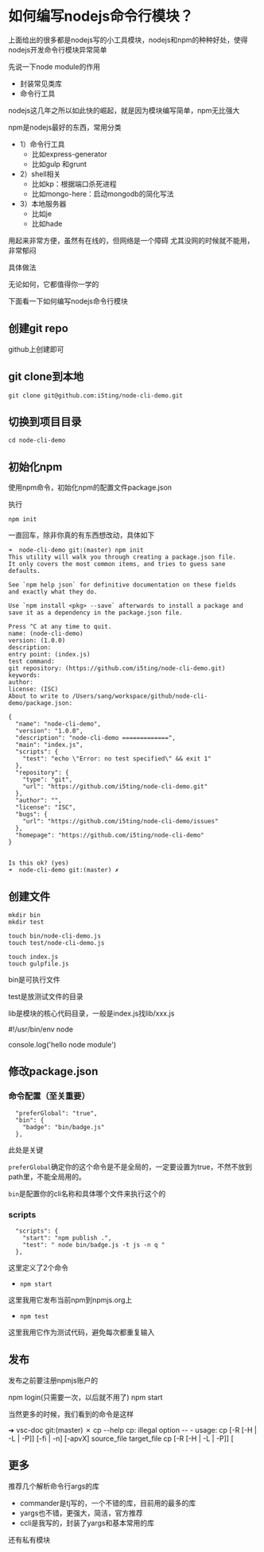 # 如何编写nodejs命令行模块？

上面给出的很多都是nodejs写的小工具模块，nodejs和npm的种种好处，使得nodejs开发命令行模块异常简单


先说一下node module的作用

- 封装常见类库
- 命令行工具

nodejs这几年之所以如此快的崛起，就是因为模块编写简单，npm无比强大

npm是nodejs最好的东西，常用分类

- 1）命令行工具
  - 比如express-generator
  - 比如gulp 和grunt
- 2）shell相关
  - 比如kp：根据端口杀死进程
  - 比如mongo-here：启动mongodb的简化写法
- 3）本地服务器
  - 比如je
  - 比如hade

用起来非常方便，虽然有在线的，但网络是一个障碍
尤其没网的时候就不能用，非常郁闷

具体做法

无论如何，它都值得你一学的

下面看一下如何编写nodejs命令行模块

## 创建git repo

github上创建即可

## git clone到本地

	git clone git@github.com:i5ting/node-cli-demo.git
	
##  切换到项目目录

	cd node-cli-demo

## 初始化npm

使用npm命令，初始化npm的配置文件package.json


执行

```
npm init
```

一直回车，除非你真的有东西想改动，具体如下

```
➜  node-cli-demo git:(master) npm init
This utility will walk you through creating a package.json file.
It only covers the most common items, and tries to guess sane defaults.

See `npm help json` for definitive documentation on these fields
and exactly what they do.

Use `npm install <pkg> --save` afterwards to install a package and
save it as a dependency in the package.json file.

Press ^C at any time to quit.
name: (node-cli-demo) 
version: (1.0.0) 
description: 
entry point: (index.js) 
test command: 
git repository: (https://github.com/i5ting/node-cli-demo.git) 
keywords: 
author: 
license: (ISC) 
About to write to /Users/sang/workspace/github/node-cli-demo/package.json:

{
  "name": "node-cli-demo",
  "version": "1.0.0",
  "description": "node-cli-demo =============",
  "main": "index.js",
  "scripts": {
    "test": "echo \"Error: no test specified\" && exit 1"
  },
  "repository": {
    "type": "git",
    "url": "https://github.com/i5ting/node-cli-demo.git"
  },
  "author": "",
  "license": "ISC",
  "bugs": {
    "url": "https://github.com/i5ting/node-cli-demo/issues"
  },
  "homepage": "https://github.com/i5ting/node-cli-demo"
}


Is this ok? (yes) 
➜  node-cli-demo git:(master) ✗ 
```

## 创建文件

	mkdir bin
	mkdir test

	touch bin/node-cli-demo.js
	touch test/node-cli-demo.js

	touch index.js
	touch gulpfile.js


bin是可执行文件

test是放测试文件的目录

lib是模块的核心代码目录，一般是index.js找lib/xxx.js



 #!/usr/bin/env node

 console.log('hello node module')
 
 
## 修改package.json

### 命令配置（至关重要）

```
  "preferGlobal": "true",
  "bin": {
    "badge": "bin/badge.js"
  },
```

此处是关键

`preferGlobal`确定你的这个命令是不是全局的，一定要设置为true，不然不放到path里，不能全局用的。


`bin`是配置你的cli名称和具体哪个文件来执行这个的
	
### scripts

```
  "scripts": {
    "start": "npm publish .",
    "test": " node bin/badge.js -t js -n q "
  },
```

这里定义了2个命令

- `npm start`

这里我用它发布当前npm到npmjs.org上

- `npm test`

这里我用它作为测试代码，避免每次都重复输入

## 发布

发布之前要注册npmjs账户的

  npm login(只需要一次，以后就不用了)
	npm start


当然更多的时候，我们看到的命令是这样

➜  vsc-doc git:(master) ✗ cp --help
cp: illegal option -- -
usage: cp [-R [-H | -L | -P]] [-fi | -n] [-apvX] source_file target_file
       cp [-R [-H | -L | -P]] [
## 更多

推荐几个解析命令行args的库

- commander是tj写的，一个不错的库，目前用的最多的库
- yargs也不错，更强大，简洁，官方推荐
- ccli是我写的，封装了yargs和基本常用的库	

还有私有模块